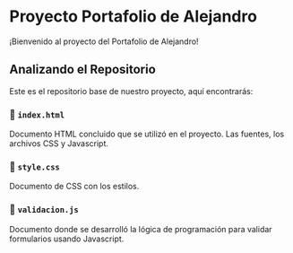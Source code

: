 # Proyecto Portafolio de Alejandro

¡Bienvenido al proyecto del Portafolio de Alejandro!

## Analizando el Repositorio

Este es el repositorio base de nuestro proyecto, aquí encontrarás:

### 🔹 `index.html`

Documento HTML concluido que se utilizó en el proyecto. Las fuentes, los archivos CSS y Javascript. 

### 🔹 `style.css`

Documento de CSS con los estilos. 

### 🔹 `validacion.js`

Documento donde se desarrolló la lógica de programación para validar formularios usando Javascript.


